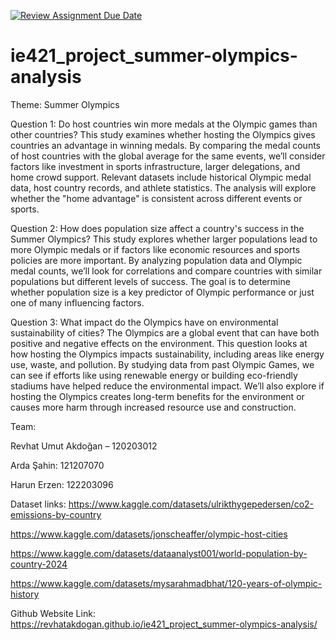 [![Review Assignment Due Date](https://classroom.github.com/assets/deadline-readme-button-22041afd0340ce965d47ae6ef1cefeee28c7c493a6346c4f15d667ab976d596c.svg)](https://classroom.github.com/a/5i0xgF2j)
# ie421_project_summer-olympics-analysis

Theme: Summer Olympics

Question 1:⁠ ⁠Do host countries win more medals at the Olympic games than other countries? This study examines whether hosting the Olympics gives countries an advantage in winning medals. By comparing the medal counts of host countries with the global average for the same events, we’ll consider factors like investment in sports infrastructure, larger delegations, and home crowd support. Relevant datasets include historical Olympic medal data, host country records, and athlete statistics. The analysis will explore whether the "home advantage" is consistent across different events or sports.

Question 2:⁠ ⁠How does population size affect a country's success in the Summer Olympics? This study explores whether larger populations lead to more Olympic medals or if factors like economic resources and sports policies are more important. By analyzing population data and Olympic medal counts, we’ll look for correlations and compare countries with similar populations but different levels of success. The goal is to determine whether population size is a key predictor of Olympic performance or just one of many influencing factors.

Question 3: What impact do the Olympics have on environmental sustainability of cities? The Olympics are a global event that can have both positive and negative effects on the environment. This question looks at how hosting the Olympics impacts sustainability, including areas like energy use, waste, and pollution. By studying data from past Olympic Games, we can see if efforts like using renewable energy or building eco-friendly stadiums have helped reduce the environmental impact. We’ll also explore if hosting the Olympics creates long-term benefits for the environment or causes more harm through increased resource use and construction.



Team: 

Revhat Umut Akdoğan – 120203012

Arda Şahin: 121207070

Harun Erzen: 122203096



Dataset links: https://www.kaggle.com/datasets/ulrikthygepedersen/co2-emissions-by-country

https://www.kaggle.com/datasets/jonscheaffer/olympic-host-cities

https://www.kaggle.com/datasets/dataanalyst001/world-population-by-country-2024

https://www.kaggle.com/datasets/mysarahmadbhat/120-years-of-olympic-history

Github Website Link:  https://revhatakdogan.github.io/ie421_project_summer-olympics-analysis/
